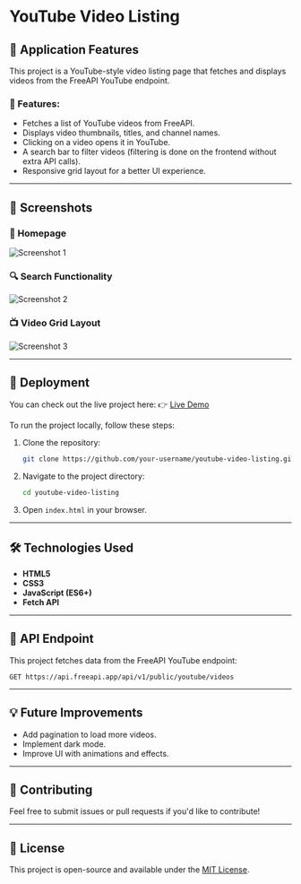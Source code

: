 # YouTube Video Listing

## 📌 Application Features
This project is a YouTube-style video listing page that fetches and displays videos from the FreeAPI YouTube endpoint.

### 🔹 Features:
- Fetches a list of YouTube videos from FreeAPI.
- Displays video thumbnails, titles, and channel names.
- Clicking on a video opens it in YouTube.
- A search bar to filter videos (filtering is done on the frontend without extra API calls).
- Responsive grid layout for a better UI experience.

---

## 📸 Screenshots

### 🎥 Homepage
![Screenshot 1](screenshots/homepage.png)

### 🔍 Search Functionality
![Screenshot 2](screenshots/search.png)

### 📺 Video Grid Layout
![Screenshot 3](screenshots/grid-layout.png)

---

## 🚀 Deployment

You can check out the live project here:
👉 [Live Demo](https://your-deployment-link.com)

To run the project locally, follow these steps:

1. Clone the repository:
   ```sh
   git clone https://github.com/your-username/youtube-video-listing.git
   ```
2. Navigate to the project directory:
   ```sh
   cd youtube-video-listing
   ```
3. Open `index.html` in your browser.

---

## 🛠 Technologies Used
- **HTML5**
- **CSS3**
- **JavaScript (ES6+)**
- **Fetch API**

---

## 🔗 API Endpoint
This project fetches data from the FreeAPI YouTube endpoint:
```
GET https://api.freeapi.app/api/v1/public/youtube/videos
```

---

## 💡 Future Improvements
- Add pagination to load more videos.
- Implement dark mode.
- Improve UI with animations and effects.

---

## 🤝 Contributing
Feel free to submit issues or pull requests if you'd like to contribute!

---

## 📄 License
This project is open-source and available under the [MIT License](LICENSE).

